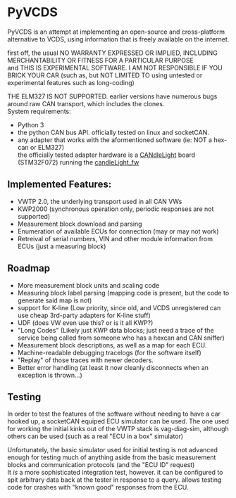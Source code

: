# PyVCDS

PyVCDS is an attempt at implementing an open-source and cross-platform alternative to VCDS, using information that is freely available on the internet.

first off, the usual NO WARRANTY EXPRESSED OR IMPLIED, INCLUDING MERCHANTABILITY OR FITNESS FOR A PARTICULAR PURPOSE  
and THIS IS EXPERIMENTAL SOFTWARE. I AM NOT RESPONSIBLE IF YOU BRICK YOUR CAR (such as, but NOT LIMITED TO using untested or experimental features such as long-coding)

THE ELM327 IS NOT SUPPORTED. earlier versions have numerous bugs around raw CAN transport, which includes the clones.  
System requirements:

* Python 3
* the python CAN bus API. officially tested on linux and socketCAN.  
* any adapter that works with the aformentioned software (ie: NOT a hex-can or ELM327)  
the officially tested adapter hardware is a [CANdleLight](https://github.com/HubertD/candleLight) board (STM32F072) running the [candleLight_fw](https://github.com/candle-usb/candleLight_fw)

## Implemented Features:
* VWTP 2.0, the underlying transport used in all CAN VWs
* KWP2000 (synchronous operation only, periodic responses are not supported)
* Measurement block download and parsing
* Enumeration of available ECUs for connection (may or may not work)
* Retreival of serial numbers, VIN and other module information from ECUs (just a measuring block)

## Roadmap
* More measurement block units and scaling code
* Measuring block label parsing (mapping code is present, but the code to generate said map is not)
* support for K-line (Low priority, since old, and VCDS unregistered can use cheap 3rd-party adapters for K-line stuff)
* UDF (does VW even use this? or is it all KWP?)
* "Long Codes" (Likely just KWP data blocks; just need a trace of the service being called from someone who has a hexcan and CAN sniffer)
* Measurement block descriptions, as well as a map for each ECU.
* Machine-readable debugging tracelogs (for the software itself)
* "Replay" of those traces with newer decoders.
* Better error handling (at least it now cleanly disconnects when an exception is thrown...)

## Testing
In order to test the features of the software without needing to have a car hooked up, a socketCAN equiped ECU simulator can be used.
The one used for working the initial kinks out of the VWTP stack is vag-diag-sim, although others can be used (such as a real "ECU in a box" simulator)

Unfortunately, the basic simulator used for initial testing is not advanced enough for testing much of anything aside from the basic measurement blocks and communication protocols (and the "ECU ID" request)  
It *is* a more sophisticated integration test, however. it can be configured to spit arbitrary data back at the tester in response to a query. allows testing code for crashes with "known good" responses from the ECU.


